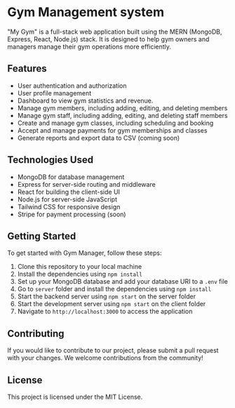 # Gym Management system

"My Gym" is a full-stack web application built using the MERN (MongoDB, Express, React, Node.js) stack. It is designed to help gym owners and managers manage their gym operations more efficiently.

## Features

- User authentication and authorization
- User profile management
- Dashboard to view gym statistics and revenue.
- Manage gym members, including adding, editing, and deleting members
- Manage gym staff, including adding, editing, and deleting staff members
- Create and manage gym classes, including scheduling and booking
- Accept and manage payments for gym memberships and classes
- Generate reports and export data to CSV (coming soon)

## Technologies Used

- MongoDB for database management
- Express for server-side routing and middleware
- React for building the client-side UI
- Node.js for server-side JavaScript
- Tailwind CSS for responsive design
- Stripe for payment processing (soon)

## Getting Started

To get started with Gym Manager, follow these steps:

1. Clone this repository to your local machine
2. Install the dependencies using `npm install`
3. Set up your MongoDB database and add your database URI to a `.env` file
4. Go to `server` folder and install the dependencies using `npm install`
5. Start the backend server using `npm start` on the server folder
6. Start the development server using `npm start` on the client folder
6. Navigate to `http://localhost:3000` to access the application

## Contributing

If you would like to contribute to our project, please submit a pull request with your changes. We welcome contributions from the community!

## License

This project is licensed under the MIT License.
